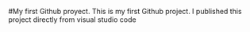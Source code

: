 #My first Github proyect. 
This is my first Github project. I published this project directly from visual studio code